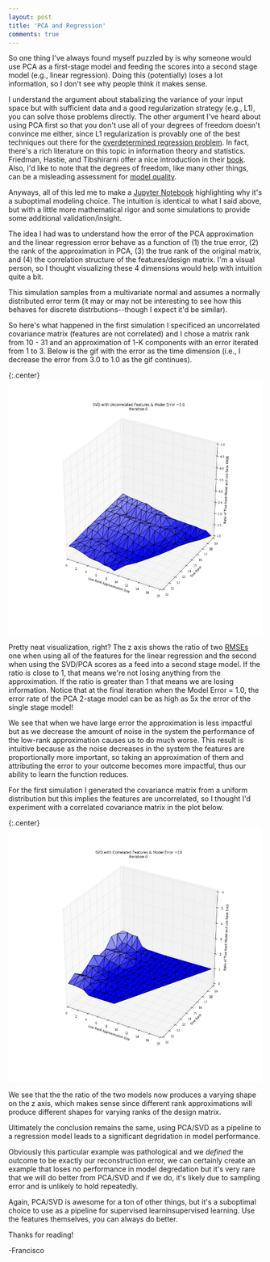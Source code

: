 ```yaml
---
layout: post
title: 'PCA and Regression'
comments: true
---
```


So one thing I've always found myself puzzled by is why someone would use PCA as a first-stage model and feeding the scores into a second stage model (e.g., linear regression). Doing this (potentially) loses a lot information, so I don't see why people think it makes sense. 

I understand the argument about stabalizing the variance of your input space but with sufficient data and a good regularization strategy (e.g., L1), you can solve those problems directly. The other argument I've heard about using PCA first so that you don't use all of your degrees of freedom doesn't convince me either, since L1 regularization is provably one of the best techniques out there for the [overdetermined regression problem](https://people.eecs.berkeley.edu/~wainwrig/Papers/Wai09_Sharp_Journal.pdf). In fact, there's a rich literature on this topic in information theory and statistics. Friedman, Hastie, and Tibshirarni offer a nice introduction in their [book](http://statweb.stanford.edu/~tibs/ElemStatLearn/printings/ESLII_print10.pdf). Also, I'd like to note that the degrees of freedom, like many other things, can be a misleading assessment for [model quality](https://web.stanford.edu/~hastie/Papers/df_paper_LJrev6.pdf).

Anyways, all of this led me to make a [Jupyter Notebook](https://github.com/franciscojavierarceo/Python/blob/master/SVD%20and%20Regression.ipynb) highlighting why it's a suboptimal modeling choice. The intuition is identical to what I said above, but with a little more mathematical rigor and some simulations to provide some additional validation/insight. 

The idea I had was to understand how the error of the PCA approximation and the linear regression error behave as a function of (1) the true error, (2) the rank of the approximation in PCA, (3) the true rank of the original matrix, and (4) the correlation structure of the features/design matrix. I'm a visual person, so I thought visualizing these 4 dimensions would help with intuition quite a bit. 

This simulation samples from a multivariate normal and assumes a normally distributed error term (it may or may not be interesting to see how this behaves for discrete distrbutions--though I expect it'd be similar).

So here's what happened in the first simulation I specificed an uncorrelated covariance matrix (features are not correlated) and I chose a matrix rank from 10 - 31 and an approximation of 1-K components with an error iterated from 1 to 3. Below is the gif with the error as the time dimension (i.e., I decrease the error from 3.0 to 1.0 as the gif continues).

{:.center}
![Whoaaa a 3d gif with a gradient](/assets/images/3dplot_gif.GIF)

Pretty neat visualization, right? The z axis shows the ratio of two [RMSEs](https://en.wikipedia.org/wiki/Root-mean-square_deviation) one when using all of the features for the linear regression and the second when using the SVD/PCA scores as a feed into a second stage model. If the ratio is close to 1, that means we're not losing anything from the approximation. If the ratio is greater than 1 that means we are losing information. Notice that at the final iteration when the Model Error = 1.0, the error rate of the PCA 2-stage model can be as high as 5x the error of the single stage model!

We see that when we have large error the approximation is less impactful but as we decrease the amount of noise in the system the performance of the low-rank approximation causes us to do much worse. This result is intuitive because as the noise decreases in the system the features are proportionally more important, so taking an approximation of them and attributing the error to your outcome becomes more impactful, thus our ability to learn the function reduces.

For the first simulation I generated the covariance matrix from a uniform distribution but this implies the features are uncorrelated, so I thought I'd experiment with a correlated covariance matrix  in the plot below.

{:.center}
![Even more gif, yay](/assets/images/3dplotcorr_gif.GIF)

We see that the the ratio of the two models now produces a varying shape on the z axis, which makes sense since different rank approximations will produce different shapes for varying ranks of the design matrix. 

Ultimately the conclusion remains the same, using PCA/SVD as a pipeline to a regression model leads to a significant degridation in model performance.

Obviously this particular example was pathological and we *defined* the outcome to be exactly our reconstruction error, we can certainly create an example that loses no performance in model degredation but it's very rare that we will do better from PCA/SVD and if we do, it's likely due to sampling error and is unlikely to hold repeatedly. 

Again, PCA/SVD is awesome for a ton of other things, but it's a suboptimal choice to use as a pipeline for supervised learninsupervised learning. Use the features themselves, you can always do better.

Thanks for reading!

-Francisco